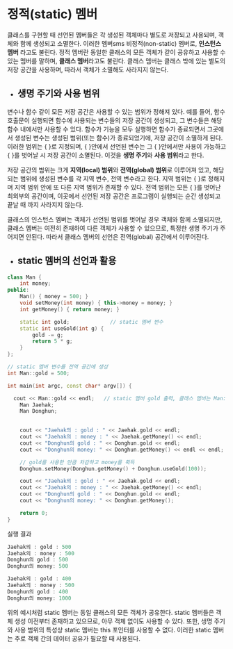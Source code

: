 # 정적(static) 멤버


클래스를 구현할 때 선언된 멤버들은 각 생성된 객체마다 별도로 저장되고 사용되며, 객체와 함께 생성되고 소멸한다. 이러한 멤버sms 비정적(non-static) 멤버로, **인스턴스 멤버** 라고도
불린다. 정적 멤버란 동일한 클래스의 모든 객체가 같이 공유하고 사용할 수 있는 멤버를 말하며, **클래스 멤버**라고도 불린다. 클래스 멤버는 클래스 밖에 있는 별도의 저장 공간을 사용하며, 
따라서 객체가 소멸해도 사라지지 않는다.

+ ## 생명 주기와 사용 범위

변수나 함수 같이 모든 저장 공간은 사용할 수 있는 범위가 정해져 있다. 예를 들어, 함수 호출문이 실행되면 함수에 사용되는 변수들의 저장 공간이 생성되고, 그 변수들은 해당 함수 내에서만 사용할 수 있다. 함수가 기능을 모두 실행하면 함수가 종료되면서 그곳에서 생성된 변수는 생성된 범위(또는 함수)가 종료되었기에, 저장 공간이 소멸하게 된다. 이러한 범위는 { }로 지정되며, { }안에서 선언된 변수는 그 { }안에서만 사용이 가능하고 { }를 벗어날 시 저장 공간이 소멸된다. 이것을 **생명 주기**와 **사용 범위**라고 한다.


저장 공간의 범위는 크게 **지역(local) 범위**와 **전역(global) 범위**로 이루어져 있고, 해당되는 범위에 생성된 변수를 각 지역 변수, 전역 변수라고 한다. 지역 범위는 { }로 정해지며 지역 범위 안에 또 다른 지역 범위가 존재할 수 있다. 전역 범위는 모든 { }를 벗어난 최외부의 공간이며, 이곳에서 선언된 저장 공간은 프로그램이 실행되는 순간 생성되고 끝날 때 까지 사라지지 않는다.



클래스의 인스턴스 멤버는 객체가 선언된 범위를 벗어날 경우 객체와 함께 소멸되지만, 클래스 멤버는 여전히 존재하여 다른 객체가 사용할 수 있으므로, 특정한 생명 주기가 주어지면 안된다. 따라서 클래스 멤버의 선언은 전역(global) 공간에서 이루어진다.


+ ## static 멤버의 선언과 활용

```c++
class Man {
	int money;
public:
	Man() { money = 500; }
	void setMoney(int money) { this->money = money; }
	int getMoney() { return money; }

	static int gold;             // static 멤버 변수
	static int useGold(int g) {
		gold -= g;
		return 5 * g;
	}
};

// static 멤버 변수를 전역 공간에 생성
int Man::gold = 500;

int main(int argc, const char* argv[]) {

  cout << Man::gold << endl;   // static 멤버 gold 출력, 클래스 멤버는 Man::useGold()의 형태처럼 클래스 이름으로 사용 가능
	Man Jaehak;
	Man Donghun;

	
	cout << "Jaehak의 : gold : " << Jaehak.gold << endl;
	cout << "Jaehak의 : money : " << Jaehak.getMoney() << endl;
	cout << "Donghun의 gold : " << Donghun.gold << endl;
	cout << "Donghun의 money: " << Donghun.getMoney() << endl << endl;

	// gold를 사용한 만큼 차감하고 money를 획득
	Donghun.setMoney(Donghun.getMoney() + Donghun.useGold(100));  

	cout << "Jaehak의 : gold : " << Jaehak.gold << endl;
	cout << "Jaehak의 : money : " << Jaehak.getMoney() << endl;
	cout << "Donghun의 gold : " << Donghun.gold << endl;
	cout << "Donghun의 money: " << Donghun.getMoney();

	return 0;
}
```
실행 결과
```c++
Jaehak의 : gold : 500
Jaehak의 : money : 500
Donghun의 gold : 500
Donghun의 money: 500

Jaehak의 : gold : 400
Jaehak의 : money : 500
Donghun의 gold : 400
Donghun의 money: 1000
```
위의 예시처럼 static 멤버는 동일 클래스의 모든 객체가 공유한다. static 멤버들은 객체 생성 이전부터 존재하고 있으므로, 아무 객체 없이도 사용할 수 있다. 또한, 생명 주기와 사용 범위의 특성상 static 멤버는 this 포인터를 사용할 수 없다. 이러한 static 멤버는 주로 객체 간의 데이터 공유가 필요할 때 사용된다.






